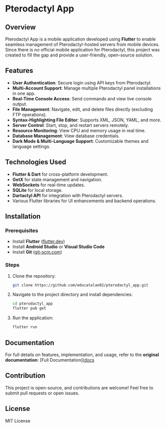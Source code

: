 # Pterodactyl App

## Overview

Pterodactyl App is a mobile application developed using **Flutter** to enable seamless management of Pterodactyl-hosted servers from mobile devices. Since there is no official mobile application for Pterodactyl, this project was created to fill the gap and provide a user-friendly, open-source solution.

## Features

- **User Authentication**: Secure login using API keys from Pterodactyl.
- **Multi-Account Support**: Manage multiple Pterodactyl panel installations in one app.
- **Real-Time Console Access**: Send commands and view live console output.
- **File Management**: Navigate, edit, and delete files directly (excluding FTP operations).
- **Syntax-Highlighting File Editor**: Supports XML, JSON, YAML, and more.
- **Server Control**: Start, stop, and restart servers remotely.
- **Resource Monitoring**: View CPU and memory usage in real time.
- **Database Management**: View database credentials.
- **Dark Mode & Multi-Language Support**: Customizable themes and language settings.

## Technologies Used

- **Flutter & Dart** for cross-platform development.
- **GetX** for state management and navigation.
- **WebSockets** for real-time updates.
- **SQLite** for local storage.
- **Dartactyl API** for integration with Pterodactyl servers.
- Various Flutter libraries for UI enhancements and backend operations.

## Installation

### Prerequisites

- Install **Flutter** ([flutter.dev](https://flutter.dev/docs/get-started/install))
- Install **Android Studio** or **Visual Studio Code**
- Install **Git** ([git-scm.com](https://git-scm.com/downloads))

### Steps

1. Clone the repository:
   ```bash
   git clone https://github.com/educatalan02/pterodactyl_app.git
   ```
2. Navigate to the project directory and install dependencies:
   ```bash
   cd pterodactyl_app
   flutter pub get
   ```
3. Run the application:
   ```bash
   flutter run
   ```

## Documentation

For full details on features, implementation, and usage, refer to the **original documentation**: [Full Documentation]([docs](docs/documentacion.md)

## Contribution

This project is open-source, and contributions are welcome! Feel free to submit pull requests or open issues.

## License

MIT License

